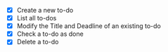 - [x] Create a new to-do
- [x] List all to-dos
- [x] Modify the Title and Deadline of an existing to-do
- [x] Check a to-do as done
- [x] Delete a to-do